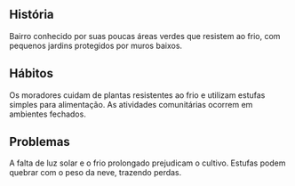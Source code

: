 ## História  
Bairro conhecido por suas poucas áreas verdes que resistem ao frio, com pequenos jardins protegidos por muros baixos.

## Hábitos  
Os moradores cuidam de plantas resistentes ao frio e utilizam estufas simples para alimentação. As atividades comunitárias ocorrem em ambientes fechados.

## Problemas  
A falta de luz solar e o frio prolongado prejudicam o cultivo. Estufas podem quebrar com o peso da neve, trazendo perdas.
